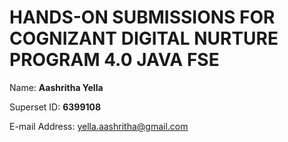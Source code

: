 # HANDS-ON SUBMISSIONS FOR COGNIZANT DIGITAL NURTURE PROGRAM 4.0 JAVA FSE

Name: **Aashritha Yella**

Superset ID: **6399108**

E-mail Address: yella.aashritha@gmail.com
